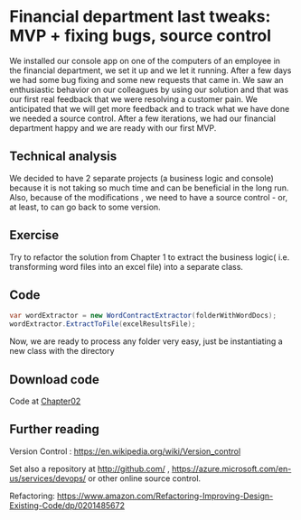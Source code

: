 # Financial department last tweaks: MVP + fixing bugs, source control

We installed our console app on one of the computers of an employee in the financial department, we set it up and we let it running. After a few days we had some bug fixing and some new requests that came in. We saw an enthusiastic behavior on our colleagues by using our solution and that was our first real feedback that we were resolving a customer pain. We anticipated that we will get more feedback and to track what we have done we needed a source control. After a few iterations, we had our financial department happy and we are ready with our first MVP.

## Technical analysis

We decided to have 2 separate projects (a business logic and console) because it is not taking so much time and can be beneficial in the long run. 
Also, because of the modifications , we need to have a source control - or, at least, to can go back to some version.

## Exercise 

Try to refactor the solution from Chapter 1 to extract the business logic( i.e. transforming word files into an excel file) into a separate class.

## Code

```csharp
var wordExtractor = new WordContractExtractor(folderWithWordDocs);
wordExtractor.ExtractToFile(excelResultsFile);
```

Now, we are ready to process any folder very easy, just be instantiating a new class with the directory

## Download code 
Code at [Chapter02](https://ignatandrei.github.io/console_to_saas/sources/Chapter02.zip)


## Further reading

Version Control : https://en.wikipedia.org/wiki/Version_control

Set also a repository at http://github.com/ , https://azure.microsoft.com/en-us/services/devops/ or other online source control.

Refactoring: https://www.amazon.com/Refactoring-Improving-Design-Existing-Code/dp/0201485672

